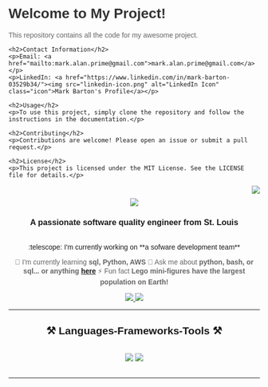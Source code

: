 <!DOCTYPE html>
<html lang="en">
<head>
    <meta charset="UTF-8">
    <meta name="viewport" content="width=device-width, initial-scale=1.0">
    <title>README</title>
    <style>
        body {
            font-family: Arial, sans-serif;
            margin: 20px;
        }
        h1 {
            color: #333;
        }
        p {
            color: #666;
        }
        .icon {
            width: 24px;
            height: 24px;
            margin-right: 5px;
            vertical-align: middle;
        }
    </style>
</head>
<body>
    <h1>Welcome to My Project!</h1>
    <p>This repository contains all the code for my awesome project.</p>
    
    <h2>Contact Information</h2>
    <p>Email: <a href="mailto:mark.alan.prime@gmail.com">mark.alan.prime@gmail.com</a></p>
    <p>LinkedIn: <a href="https://www.linkedin.com/in/mark-barton-03529b34/"><img src="linkedin-icon.png" alt="LinkedIn Icon" class="icon">Mark Barton's Profile</a></p>
    
    <h2>Usage</h2>
    <p>To use this project, simply clone the repository and follow the instructions in the documentation.</p>
    
    <h2>Contributing</h2>
    <p>Contributions are welcome! Please open an issue or submit a pull request.</p>
    
    <h2>License</h2>
    <p>This project is licensed under the MIT License. See the LICENSE file for details.</p>
</body>
</html>
<img align="right" src="https://visitor-badge.laobi.icu/badge?page_id=Aingargiola.Aingargiola" />
<h1 align="center">
    <img src="https://readme-typing-svg.herokuapp.com/?font=Righteous&size=35&center=true&vCenter=true&width=500&height=70&duration=4000&lines=Hi+There!+:wave:;+I'm+Anthony+Ingargiola!;" />
</h1>
<h3 align="center">A passionate software quality engineer from St. Louis</h3>
<br/>
<div align="center">
 :telescope: I'm currently working on **a sofware development team**
 
 🌱 I'm currently learning **sql, Python, AWS**
💬 Ask me about **python, bash, or sql... or anything [here](https://github.com/Aingargiola/Learning_coding.git)**
⚡ Fun fact **Lego mini-figures have the largest population on Earth!**
 </div>
 
<div align="center"> 
  <a href="mailto:aingargiola8@gmail.com">
    <img src="https://img.shields.io/badge/Gmail-333333?style=for-the-badge&logo=gmail&logoColor=red" />
  </a>
  <a href="https://linkedin.com/in/anthony-ingargiola" target="_blank">
    <img src="https://img.shields.io/badge/LinkedIn-0077B5?style=for-the-badge&logo=linkedin&logoColor=white" target="_blank" />
  </a>
  </a>
</div>
 <hr/>
 
<h2 align="center">⚒️ Languages-Frameworks-Tools ⚒️</h2>
<br/>
<div align="center">
    <img src="https://skillicons.dev/icons?i=vscode,github,bash,git" />
    <img src="https://skillicons.dev/icons?i=java,python,mysql" /><br>
</div>
<br/>
<hr/>